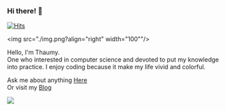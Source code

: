 ### Hi there! 🎉

[![Hits](https://hits.seeyoufarm.com/api/count/incr/badge.svg?url=https%3A%2F%2Fgithub.com%2FThaumy&count_bg=%2379C83D&title_bg=%23555555&icon=&icon_color=%23E7E7E7&title=hits&edge_flat=false)](https://hits.seeyoufarm.com)

<img src="./img.png?align="right" width="100""/>

Hello, I'm Thaumy.  
One who interested in computer science and devoted to put my knowledge into practice. I enjoy coding because it make my life vivid and colorful.  

Ask me about anything [Here](https://github.com/Thaumy/Thaumy/issues)  
Or visit my [Blog](https://www.thaumy.cn)  

![](https://github-readme-stats.vercel.app/api?username=Thaumy&show_icons=true)
